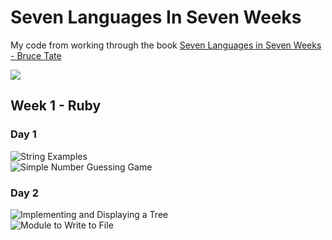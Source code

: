 # Seven Languages In Seven Weeks
My code from working through the book [Seven Languages in Seven Weeks - Bruce Tate](https://www.amazon.com/Seven-Languages-Weeks-Programming-Programmers/dp/193435659X)  

![](https://images-na.ssl-images-amazon.com/images/I/51LZT+tSrTL._SX415_BO1,204,203,200_.jpg)

## Week 1 - Ruby
### Day 1
![String Examples](https://github.com/beef-erikson/7LanguagesIn7Weeks/blob/master/Ruby/strings.rb)  
![Simple Number Guessing Game](https://github.com/beef-erikson/7LanguagesIn7Weeks/blob/master/Ruby/random_number_game.rb)  

### Day 2
![Implementing and Displaying a Tree](https://github.com/beef-erikson/7LanguagesIn7Weeks/blob/master/Ruby/tree.rb)  
![Module to Write to File](https://github.com/beef-erikson/7LanguagesIn7Weeks/blob/master/Ruby/to_file.rb)  